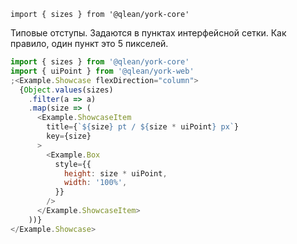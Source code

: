 `import { sizes } from '@qlean/york-core'`

Типовые отступы. Задаются в пунктах интерфейсной сетки. Как правило, один пункт это 5 пикселей.

```js
import { sizes } from '@qlean/york-core'
import { uiPoint } from '@qlean/york-web'
;<Example.Showcase flexDirection="column">
  {Object.values(sizes)
    .filter(a => a)
    .map(size => (
      <Example.ShowcaseItem
        title={`${size} pt / ${size * uiPoint} px`}
        key={size}
      >
        <Example.Box
          style={{
            height: size * uiPoint,
            width: '100%',
          }}
        />
      </Example.ShowcaseItem>
    ))}
</Example.Showcase>
```
